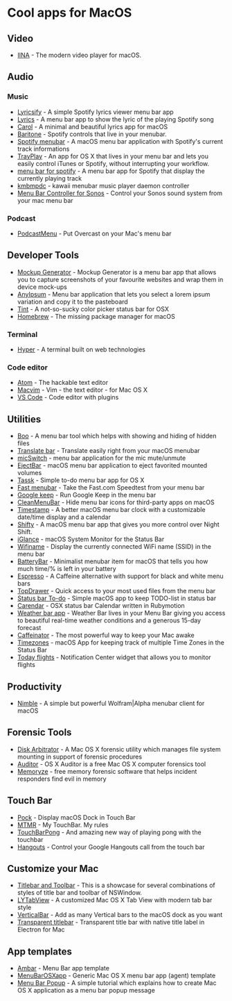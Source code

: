 # Cool apps for MacOS

## Video
- [IINA](https://lhc70000.github.io/iina/) - The modern video player for macOS.

## Audio
### Music
- [Lyricsify](https://github.com/mamal72/lyricsify-mac) - A simple Spotify lyrics viewer menu bar app
- [Lyrics](https://github.com/onmyway133/Lyrics) -  A menu bar app to show the lyric of the playing Spotify song
- [Carol](https://github.com/AnaghSharma/Carol) - A minimal and beautiful lyrics app for macOS
- [Baritone](https://tma02.github.io/baritone/) - Spotify controls that live in your menubar.
- [Spotify menubar](https://github.com/AurelTyson/spotify-menubar) - A macOS menu bar application with Spotify's current track informations
- [TrayPlay](https://mborgerson.com/trayplay/) - An app for OS X that lives in your menu bar and lets you easily control iTunes or Spotify, without interrupting your workflow.
- [menu bar for spotify](https://github.com/laaksomavrick/menu-bar-for-spotify) - A menu bar app for Spotify that display the currently playing track
- [kmbmpdc](https://kmbmpdc.perala.me/) - kawaii menubar music player daemon controller
- [Menu Bar Controller for Sonos](https://github.com/Sn0wfreezeDev/MenuBarControllerSonos) - Control your Sonos sound system from your mac menu bar

### Podcast
- [PodcastMenu](https://github.com/insidegui/PodcastMenu) - Put Overcast on your Mac's menu bar

## Developer Tools
- [Mockup Generator](https://github.com/andypotts/mockup-generator) - Mockup Generator is a menu bar app that allows you to capture screenshots of your favourite websites and wrap them in device mock-ups
- [AnyIpsum](https://github.com/jlowgren/AnyIpsum) - Menu bar application that lets you select a lorem ipsum variation and copy it to the pasteboard
- [Tint](https://github.com/adaringdesign/tint) - A not-so-sucky color picker status bar for OSX
- [Homebrew](https://brew.sh/) - The missing package manager for macOS

### Terminal
- [Hyper](https://hyper.is/) - A terminal built on web technologies

### Code editor
- [Atom](https://github.com/atom/atom) - The hackable text editor
- [Macvim](http://macvim-dev.github.io/macvim/) - Vim - the text editor - for Mac OS X
- [VS Code](https://code.visualstudio.com/) - Code editor with plugins

## Utilities
- [Boo](https://github.com/dimovskidamjan/Boo) - A menu bar tool which helps with showing and hiding of hidden files
- [Translate bar](https://github.com/artbobrov/Translate-Bar) - Translate easily right from your macOS menubar
- [micSwitch](https://github.com/dstd/micSwitch) - menu bar application for the mic mute/unmute
- [EjectBar](https://github.com/bradleybernard/EjectBar) - macOS menu bar application to eject favorited mounted volumes
- [Tassk](https://github.com/furkanhatipoglu/tassk) - Simple to-do menu bar app for OS X
- [Fast menubar](https://github.com/doshprompt/fast-menubar) - Take the Fast.com Speedtest from your menu bar
- [Google keep](https://github.com/tmcinerney/keep) - Run Google Keep in the menu bar
- [CleanMenuBar](https://trav.sh/keep/) - Hide menu bar icons for third-party apps on macOS
- [Timestamp](https://mzdr.github.io/timestamp/) - A better macOS menu bar clock with a customizable date/time display and a calendar
- [Shifty](https://shifty.natethompson.io/en/) - A macOS menu bar app that gives you more control over Night Shift.
- [iGlance](https://github.com/Moneypulation/iGlance) - macOS System Monitor for the Status Bar
- [Wifiname](https://github.com/clarkio/macos-wifiname) - Display the currently connected WiFi name (SSID) in the menu bar
- [BatteryBar](https://github.com/blandinw/batterybar) - Minimalist menubar item for macOS that tells you how much time/% is left in your battery
- [Espresso](https://github.com/raphaelhanneken/espresso) - A Caffeine alternative with support for black and white menu bars
- [TopDrawer](https://github.com/SteveBarnegren/TopDrawer) - Quick access to your most used files from the menu bar
- [Status bar To-do](https://github.com/Onix-Systems/osx-status-bar-todo) - Simple macOS app to keep TODO-list in status bar
- [Carendar](https://github.com/seanlilmateus/carendar) - OSX status bar Calendar written in Rubymotion
- [Weather bar app](https://weatherbarapp.com/) - Weather Bar lives in your Menu Bar giving you access to beautiful real-time weather conditions and a generous 15-day forecast
- [Caffeinator](https://aaplmath.github.io/Caffeinator/) - The most powerful way to keep your Mac awake
- [Timezones](https://github.com/FranciscoAmado/Timezones) - macOS App for keeping track of multiple Time Zones in the Status Bar
- [Today flights](http://joshparnham.com/projects/todayflights/) - Notification Center widget that allows you to monitor flights

## Productivity
- [Nimble](http://maybulb.com/nimble/) - A simple but powerful Wolfram|Alpha menubar client for macOS

## Forensic Tools
- [Disk Arbitrator](https://github.com/aburgh/Disk-Arbitrator) - A Mac OS X forensic utility which manages file system mounting in support of forensic procedures
- [Auditor](https://github.com/jipegit/OSXAuditor) - OS X Auditor is a free Mac OS X computer forensics tool
- [Memoryze](http://www.mandiant.com/resources/download/mac-memoryze) - free memory forensic software that helps incident responders find evil in memory

## Touch Bar
- [Pock](http://pock.pigigaldi.com/) - Display macOS Dock in Touch Bar
- [MTMR](https://github.com/Toxblh/MTMR) - My TouchBar. My rules
- [TouchBarPong](https://github.com/ferdinandl007/TouchBarPong) - And amazing new way of playing pong with the touchbar
- [Hangouts](https://github.com/jaapjan/touchbar-hangouts) - Control your Google Hangouts call from the touch bar

## Customize your Mac
- [Titlebar and Toolbar](https://github.com/robin/TitlebarAndToolbar) - This is a showcase for several combinations of styles of title bar and toolbar of NSWindow.
- [LYTabView](https://github.com/robin/LYTabView) - A customized Mac OS X Tab View with modern tab bar style
- [VerticalBar](https://github.com/afallon02/VerticalBar) - Add as many Vertical bars to the macOS dock as you want
- [Transparent titlebar](https://github.com/seanchas116/transparent-titlebar) - Transparent title bar with native title label in Electron for Mac

## App templates
- [Ambar](https://github.com/AnaghSharma/Ambar) -  Menu Bar app template
- [MenuBarOSXapp](https://github.com/albertobeta/MenuBarOSXapp) - Generic Mac OS X menu bar app (agent) template
- [Menu Bar Popup](https://github.com/maximbilan/Mac-OS-X-App-Menu-Bar-Popup) - A simple tutorial which explains how to create Mac OS X application as a menu bar popup message


